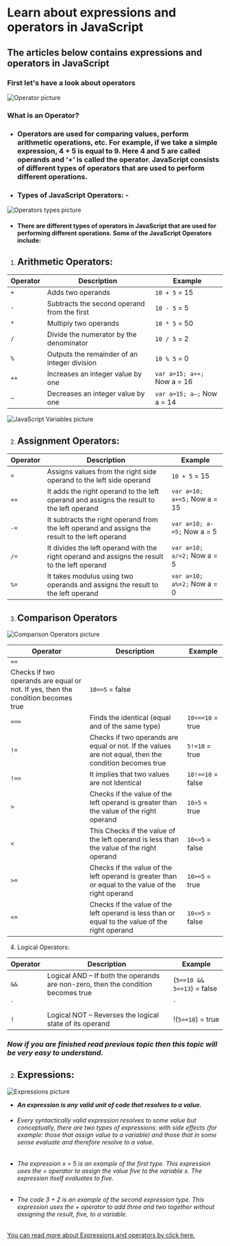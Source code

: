 # Learn about expressions and operators in JavaScript

## The articles below contains expressions and operators in JavaScript

### First let's have a look about operators

![Operator picture](https://d2h0cx97tjks2p.cloudfront.net/blogs/wp-content/uploads/sites/2/2019/03/JavaScript-Operators.jpg)

### What is an Operator?

- ### Operators are used for comparing values, perform arithmetic operations, etc. For example, if we take a simple expression, 4 + 5 is equal to 9. Here 4 and 5 are called operands and ‘+’ is called the operator. JavaScript consists of different types of operators that are used to perform different operations.

- ### Types of JavaScript Operators: -

![Operators types picture](https://www.rdcircles.com/wp-content/uploads/2020/06/JavaScript-operators-RD-Circles.png)

- #### There are different types of operators in JavaScript that are used for performing different operations. Some of the JavaScript Operators include:

1. ## Arithmetic Operators:

Operator  | Description | Example
----------| ------------| -------------
`+` | Adds two operands   | `10 + 5` = 15
`-` | Subtracts the second operand from the first   | `10 - 5` = 5
`*` | Multiply two operands   | `10 * 5` = 50
`/` | Divide the numerator by the denominator   | `10 / 5` = 2
`%` | Outputs the remainder of an integer division   | `10 % 5` = 0
`++` | Increases an integer value by one   | `var a=15; a++;` Now a = 16
`—` | Decreases an integer value by one   | `var a=15; a–;` Now a = 14

![JavaScript Variables picture](https://1.bp.blogspot.com/-8UmWFTngfwY/XkVRuoPFfkI/AAAAAAAACmI/93j-FMkA9EYyoRIT1qlJ2sMUbobnWT1UgCLcBGAsYHQ/s1600/javascript_var.png)

2. ## Assignment Operators:

Operator  | Description | Example
----------| ------------| -------------
`=` | Assigns values from the right side operand to the left side operand   | `10 + 5` = 15
`+=` | It adds the right operand to the left operand and assigns the result to the left operand   | `var a=10; a+=5;` Now a = 15
`-=` | 	It subtracts the right operand from the left operand and assigns the result to the left operand   | `var a=10; a-=5;` Now a = 5
`/=` | It divides the left operand with the right operand and assigns the result to the left operand   | `var a=10; a/=2;` Now a = 5
`%=` | It takes modulus using two operands and assigns the result to the left operand   | `var a=10; a%=2;` Now a = 0

3. ## Comparison Operators

![Comparison Operators picture](https://www.tutsmake.com/wp-content/uploads/2020/05/Comparison-Operators-JavaScript.jpeg)

Operator  | Description | Example
----------| ------------| -------------
`==` | 	
Checks if two operands are equal or not. If yes, then the condition becomes true   | `10==5` = false
`===` | Finds the identical (equal and of the same type)   | `10===10` = true
`!=` | Checks if two operands are equal or not. If the values are not equal, then the condition becomes true   | `5!=10` = true
`!==` | It implies that two values are not Identical   | `10!==10` = false
`>` | Checks if the value of the left operand is greater than the value of the right operand  | `10>5` = true
`<` | This Checks if the value of the left operand is less than the value of the right operand   | `10<=5` = false
`>=` | Checks if the value of the left operand is greater than or equal to the value of the right operand   | `10>=5` = true
`<=` | Checks if the value of the left operand is less than or equal to the value of the right operand   | `10<=5` = false

4. Logical Operators:

Operator  | Description | Example
----------| ------------| -------------
`&&` | Logical AND – If both the operands are non-zero, then the condition becomes true   | (`5==10 && 5==13`) = false
`||` | Logical OR – If any of the two operands are non-zero, then the condition becomes true  | (`5==10 || 5==13`) = false
`!` | Logical NOT – Reverses the logical state of its operand | !(`5==10`) = true

### *Now if you are finished read previous topic then this topic will be very easy to understand.*

2. ## Expressions:

![Expressions picture](https://cdn.educba.com/academy/wp-content/uploads/2019/09/Regular-Expressions-in-Java-Script.png)


- ***An expression is any valid unit of code that resolves to a value.***

- ###### Every syntactically valid expression resolves to some value but conceptually, there are two types of expressions: with side effects (for example: those that assign value to a variable) and those that in some sense evaluate and therefore resolve to a value.

- ###### The expression x = 5 is an example of the first type. This expression uses the = operator to assign the value five to the variable x. The expression itself evaluates to five.

- ###### The code 3 + 2 is an example of the second expression type. This expression uses the + operator to add three and two together without assigning the result, five, to a variable.

[You can read more about Expressions and operators by click here.](https://code-maven.com/input-output-in-plain-javascript)
